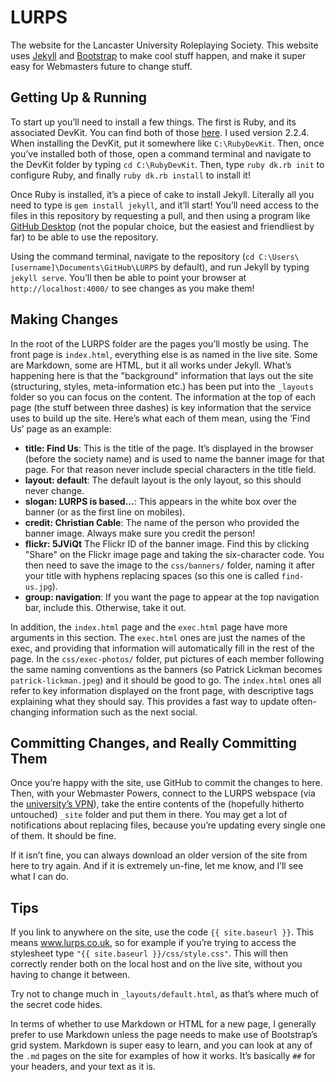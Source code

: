 # LURPS
The website for the Lancaster University Roleplaying Society. This website uses [Jekyll](http://jekyllrb.com/) and [Bootstrap](http://www.getbootstrap.com) to make cool stuff happen, and make it super easy for Webmasters future to change stuff.

## Getting Up & Running

To start up you&rsquo;ll need to install a few things. The first is Ruby, and its associated DevKit. You can find both of those [here](http://rubyinstaller.org/downloads/). I used version 2.2.4. When installing the DevKit, put it somewhere like `C:\RubyDevKit`. Then, once you&rsquo;ve installed both of those, open a command terminal and navigate to the DevKit folder by typing `cd C:\RubyDevKit`. Then, type `ruby dk.rb init` to configure Ruby, and finally `ruby dk.rb install` to install it!

Once Ruby is installed, it&rsquo;s a piece of cake to install Jekyll. Literally all you need to type is `gem install jekyll`, and it&rsquo;ll start! You&rsquo;ll need access to the files in this repository by requesting a pull, and then using a program like [GitHub Desktop](https://desktop.github.com/) (not the popular choice, but the easiest and friendliest by far) to be able to use the repository.

Using the command terminal, navigate to the repository (`cd C:\Users\[username]\Documents\GitHub\LURPS` by default), and run Jekyll by typing `jekyll serve`. You&rsquo;ll then be able to point your browser at `http://localhost:4000/` to see changes as you make them!

## Making Changes

In the root of the LURPS folder are the pages you&rsquo;ll mostly be using. The front page is `index.html`, everything else is as named in the live site. Some are Markdown, some are HTML, but it all works under Jekyll. What&rsquo;s happening here is that the "background" information that lays out the site (structuring, styles, meta-information etc.) has been put into the `_layouts` folder so you can focus on the content. The information at the top of each page (the stuff between three dashes) is key information that the service uses to build up the site. Here&rsquo;s what each of them mean, using the &rsquo;Find Us&rsquo; page as an example:

* **title: Find Us**: This is the title of the page. It&rsquo;s displayed in the browser (before the society name) and is used to name the banner image for that page. For that reason never include special characters in the title field.
* **layout: default**: The default layout is the only layout, so this should never change.
* **slogan: LURPS is based...**: This appears in the white box over the banner (or as the first line on mobiles).
* **credit: Christian Cable**: The name of the person who provided the banner image. Always make sure you credit the person!
* **flickr: 5JViQt** The Flickr ID of the banner image. Find this by clicking "Share" on the Flickr image page and taking the six-character code. You then need to save the image to the `css/banners/` folder, naming it after your title with hyphens replacing spaces (so this one is called `find-us.jpg`).
* **group: navigation**: If you want the page to appear at the top navigation bar, include this. Otherwise, take it out.

In addition, the `index.html` page and the `exec.html` page have more arguments in this section. The `exec.html` ones are just the names of the exec, and providing that information will automatically fill in the rest of the page. In the `css/exec-photos/` folder, put pictures of each member following the same naming conventions as the banners (so Patrick Lickman becomes `patrick-lickman.jpeg`) and it should be good to go. The `index.html` ones all refer to key information displayed on the front page, with descriptive tags explaining what they should say. This provides a fast way to update often-changing information such as the next social.

## Committing Changes, and Really Committing Them

Once you&rsquo;re happy with the site, use GitHub to commit the changes to here. Then, with your Webmaster Powers, connect to the LURPS webspace (via the [university&rsquo;s VPN](http://lancasteranswers.lancs.ac.uk/portal/app/portlets/results/viewsolution.jsp?solutionid=111025142706591&isguest=true)), take the entire contents of the (hopefully hitherto untouched) `_site` folder and put them in there. You may get a lot of notifications about replacing files, because you&rsquo;re updating every single one of them. It should be fine.

If it isn&rsquo;t fine, you can always download an older version of the site from here to try again. And if it is extremely un-fine, let me know, and I&rsquo;ll see what I can do.

## Tips

If you link to anywhere on the site, use the code `{{ site.baseurl }}`. This means www.lurps.co.uk, so for example if you&rsquo;re trying to access the stylesheet type `"{{ site.baseurl }}/css/style.css"`. This will then correctly render both on the local host and on the live site, without you having to change it between.

Try not to change much in `_layouts/default.html`, as that&rsquo;s where much of the secret code hides.

In terms of whether to use Markdown or HTML for a new page, I generally prefer to use Markdown unless the page needs to make use of Bootstrap&rsquo;s grid system. Markdown is super easy to learn, and you can look at any of the `.md` pages on the site for examples of how it works. It&rsquo;s basically `##` for your headers, and your text as it is.
